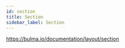 ```yaml
---
id: section
title: Section
sidebar_label: Section
---
```


https://bulma.io/documentation/layout/section